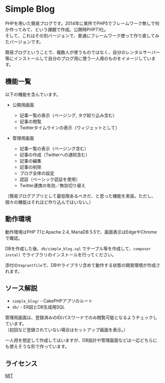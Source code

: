 # Simple Blog
PHPを用いた簡易ブログです。2014年に某所でPHP5でフレームワーク無しで何か作ってみて、という課題で作成。公開時PHP7.1化。  
そして、これはその別バージョンで、普通にフレームワーク使って作り直してみたバージョンです。

簡易ブログということで、複数人が使うものではなく、自分のレンタルサーバー等にインストールして自分のブログ用に使う一人用のものをイメージしています。

## 機能一覧
以下の機能を含んでいます。

* 公開用画面
    * 記事一覧の表示（ページング, タグ絞り込み含む）
    * 記事の閲覧
    * Twitterタイムラインの表示（ウィジェットとして）

* 管理用画面
    * 記事一覧の表示（ページング含む）
    * 記事の作成（Twitterへの通知含む）
    * 記事の編集
    * 記事の削除
    * ブログ全体の設定
    * 認証（ベーシック認証を使用）
    * Twitter連携の有効／無効切り替え

（簡易ブログアプリとして最低限あるべきだ、と思った機能を実装。ただし、個々の機能はそれほど作り込んではいない。）

## 動作環境
動作環境はPHP 7.1とApache 2.4, MariaDB 5.5で、画面表示はEdgeやChromeで確認。

DBを作成した後、`db/simple_blog.sql` でテーブル等を作成して、`composer install` でライブラリのインストールを行ってください。

添付の`Vagrantfile`で、DBやライブラリ含めて動作する状態の開発環境が作成されます。

## ソース解説
* `simple_blog/` - CakePHPアプリのルート
* `db/` - ER図とDB生成用SQL

管理用画面は、登録済みのID/パスワードでのみ閲覧可能となるようチェックしています。  
（初回など登録されていない場合はセットアップ画面を表示。）

一人用を想定して作成してはいますが、DB設計や管理画面などは一応どちらにも使えそうな形で作っています。

## ライセンス
[MIT](https://github.com/ktanakaj/simple_blog/blob/master/LICENSE)
